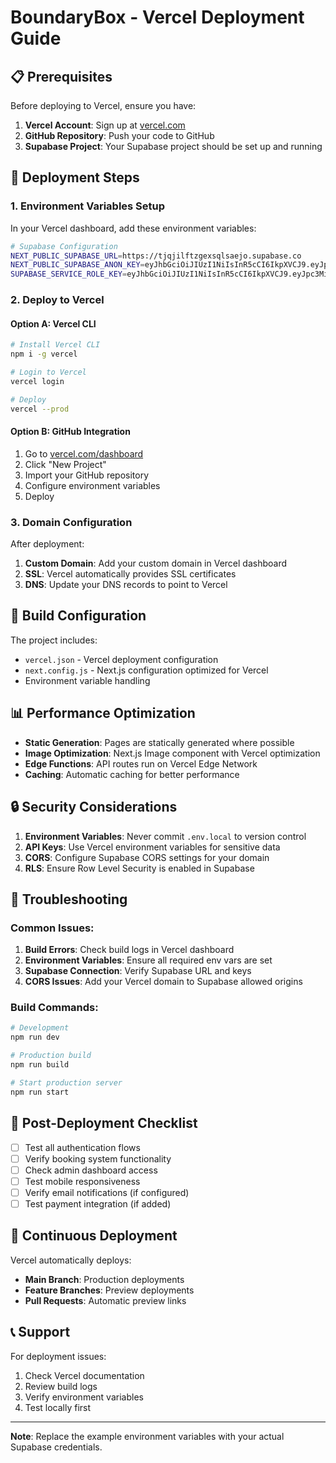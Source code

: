 # BoundaryBox - Vercel Deployment Guide

## 📋 Prerequisites

Before deploying to Vercel, ensure you have:

1. **Vercel Account**: Sign up at [vercel.com](https://vercel.com)
2. **GitHub Repository**: Push your code to GitHub
3. **Supabase Project**: Your Supabase project should be set up and running

## 🚀 Deployment Steps

### 1. Environment Variables Setup

In your Vercel dashboard, add these environment variables:

```bash
# Supabase Configuration
NEXT_PUBLIC_SUPABASE_URL=https://tjqjilftzgexsqlsaejo.supabase.co
NEXT_PUBLIC_SUPABASE_ANON_KEY=eyJhbGciOiJIUzI1NiIsInR5cCI6IkpXVCJ9.eyJpc3MiOiJzdXBhYmFzZSIsInJlZiI6InRqcWppbGZ0emdleHNxbHNhZWpvIiwicm9sZSI6ImFub24iLCJpYXQiOjE3NTAyNDEwNjEsImV4cCI6MjA2NTgxNzA2MX0.Ej4rNPZn6Y0-2QOhRVZJZJQX8X8X8X8X8X8X8X8X8X8
SUPABASE_SERVICE_ROLE_KEY=eyJhbGciOiJIUzI1NiIsInR5cCI6IkpXVCJ9.eyJpc3MiOiJzdXBhYmFzZSIsInJlZiI6InRqcWppbGZ0emdleHNxbHNhZWpvIiwicm9sZSI6InNlcnZpY2Vfcm9sZSIsImlhdCI6MTc1MDI0MTA2MSwiZXhwIjoyMDY1ODE3MDYxfQ.MLYdnPhMOhxKbzcY4psBUkxFp84_W84XPSgg_COPRb8
```

### 2. Deploy to Vercel

#### Option A: Vercel CLI
```bash
# Install Vercel CLI
npm i -g vercel

# Login to Vercel
vercel login

# Deploy
vercel --prod
```

#### Option B: GitHub Integration
1. Go to [vercel.com/dashboard](https://vercel.com/dashboard)
2. Click "New Project"
3. Import your GitHub repository
4. Configure environment variables
5. Deploy

### 3. Domain Configuration

After deployment:
1. **Custom Domain**: Add your custom domain in Vercel dashboard
2. **SSL**: Vercel automatically provides SSL certificates
3. **DNS**: Update your DNS records to point to Vercel

## 🔧 Build Configuration

The project includes:
- `vercel.json` - Vercel deployment configuration
- `next.config.js` - Next.js configuration optimized for Vercel
- Environment variable handling

## 📊 Performance Optimization

- **Static Generation**: Pages are statically generated where possible
- **Image Optimization**: Next.js Image component with Vercel optimization
- **Edge Functions**: API routes run on Vercel Edge Network
- **Caching**: Automatic caching for better performance

## 🔒 Security Considerations

1. **Environment Variables**: Never commit `.env.local` to version control
2. **API Keys**: Use Vercel environment variables for sensitive data
3. **CORS**: Configure Supabase CORS settings for your domain
4. **RLS**: Ensure Row Level Security is enabled in Supabase

## 🐛 Troubleshooting

### Common Issues:

1. **Build Errors**: Check build logs in Vercel dashboard
2. **Environment Variables**: Ensure all required env vars are set
3. **Supabase Connection**: Verify Supabase URL and keys
4. **CORS Issues**: Add your Vercel domain to Supabase allowed origins

### Build Commands:
```bash
# Development
npm run dev

# Production build
npm run build

# Start production server
npm run start
```

## 📱 Post-Deployment Checklist

- [ ] Test all authentication flows
- [ ] Verify booking system functionality
- [ ] Check admin dashboard access
- [ ] Test mobile responsiveness
- [ ] Verify email notifications (if configured)
- [ ] Test payment integration (if added)

## 🔄 Continuous Deployment

Vercel automatically deploys:
- **Main Branch**: Production deployments
- **Feature Branches**: Preview deployments
- **Pull Requests**: Automatic preview links

## 📞 Support

For deployment issues:
1. Check Vercel documentation
2. Review build logs
3. Verify environment variables
4. Test locally first

---

**Note**: Replace the example environment variables with your actual Supabase credentials.
